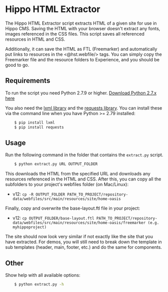 # Hippo HTML Extractor

The Hippo HTML Extractor script extracts HTML of a given site for use in Hippo CMS. Saving
the HTML with your browser doesn't extract any fonts, images referenced in the CSS files.
This script saves all referenced resources in HTML and CSS.

Additionally, it can save the HTML as FTL (Freemarker) and automatically put links to
resources in the <@hst.webfile/> tags. You can simply copy the Freemarker file and the
resource folders to Experience, and you should be good to go.

## Requirements
To run the script you need Python 2.7.9 or higher. [Download Python 2.7.x here](https://www.python.org/downloads/release/python-2713/)

You also need the [lxml library](http://lxml.de/installation.html) and the
[requests library](http://docs.python-requests.org/en/master/user/install/#install). You can install these
via the command line when you have Python >= 2.79 installed:
```bash
    $ pip install lxml
    $ pip install requests
```

## Usage
Run the following command in the folder that contains the `extract.py` script.
```bash
    $ python extract.py URL OUTPUT_FOLDER
```

This downloads the HTML from the specified URL and downloads any resources referenced in
the HTML and CSS. After this, you can copy all the subfolders to your project's webfiles
folder (on Mac/Linux):
* v12: `cp -R OUTPUT_FOLDER PATH_TO_PROJECT/repository-data/webfiles/src/main/resources/site/home-oasis`

Finally, copy and overwrite the base-layout.ftl file in your project:
* v12: `cp OUTPUT_FOLDER/base-layout.ftl PATH_TO_PROJECT/repository-data/webfiles/src/main/resources/site/home-oasis/freemarker (e.g. myhippoproject)`

The site should now look very similar if not exactly like the site that you have extracted.
For demos, you will still need to break down the template in sub templates (header, main,
footer, etc.) and do the same for components.

## Other
Show help with all available options:
```bash
    $ python extract.py -h
```
